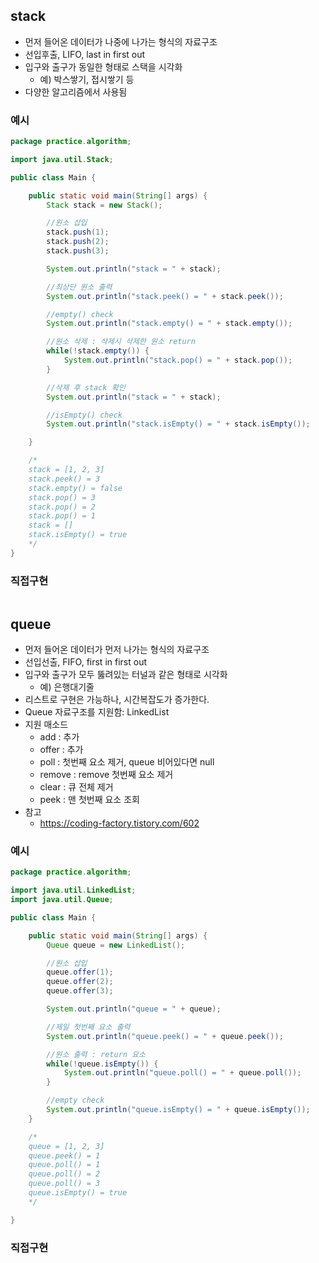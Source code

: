 ## stack

- 먼저 들어온 데이터가 나중에 나가는 형식의 자료구조
- 선입후출, LIFO, last in first out
- 입구와 출구가 동일한 형태로 스택을 시각화
  - 예) 박스쌓기, 접시쌓기 등
- 다양한 알고리즘에서 사용됨 

### 예시

```java
package practice.algorithm;

import java.util.Stack;

public class Main {

    public static void main(String[] args) {
        Stack stack = new Stack();

        //원소 삽입
        stack.push(1);
        stack.push(2);
        stack.push(3);

        System.out.println("stack = " + stack);

        //최상단 원소 출력
        System.out.println("stack.peek() = " + stack.peek());

        //empty() check
        System.out.println("stack.empty() = " + stack.empty());

        //원소 삭제 : 삭제시 삭제한 원소 return
        while(!stack.empty()) {
            System.out.println("stack.pop() = " + stack.pop());
        }

        //삭제 후 stack 확인
        System.out.println("stack = " + stack);

        //isEmpty() check
        System.out.println("stack.isEmpty() = " + stack.isEmpty());

    }

    /*
    stack = [1, 2, 3]
    stack.peek() = 3
    stack.empty() = false
    stack.pop() = 3
    stack.pop() = 2
    stack.pop() = 1
    stack = []
    stack.isEmpty() = true
    */
}

```

### 직접구현

```java

```


## queue

- 먼저 들어온 데이터가 먼저 나가는 형식의 자료구조
- 선입선출, FIFO, first in first out
- 입구와 출구가 모두 뚫려있는 터널과 같은 형태로 시각화
  - 예) 은행대기줄
- 리스트로 구현은 가능하나, 시간복잡도가 증가한다. 
- Queue 자료구조를 지원함: LinkedList
- 지원 매소드
  - add : 추가
  - offer : 추가
  - poll : 첫번째 요소 제거, queue 비어있다면 null
  - remove : remove 첫번째 요소 제거
  - clear : 큐 전체 제거
  - peek : 맨 첫번째 요소 조회
- 참고
  - https://coding-factory.tistory.com/602

### 예시

```java
package practice.algorithm;

import java.util.LinkedList;
import java.util.Queue;

public class Main {

    public static void main(String[] args) {
        Queue queue = new LinkedList();

        //원소 삽입
        queue.offer(1);
        queue.offer(2);
        queue.offer(3);

        System.out.println("queue = " + queue);

        //제일 첫번째 요소 출력
        System.out.println("queue.peek() = " + queue.peek());

        //원소 출력 : return 요소
        while(!queue.isEmpty()) {
            System.out.println("queue.poll() = " + queue.poll());
        }

        //empty check
        System.out.println("queue.isEmpty() = " + queue.isEmpty());
    }

    /*
    queue = [1, 2, 3]
    queue.peek() = 1
    queue.poll() = 1
    queue.poll() = 2
    queue.poll() = 3
    queue.isEmpty() = true
    */

}

```

### 직접구현

```java

```
